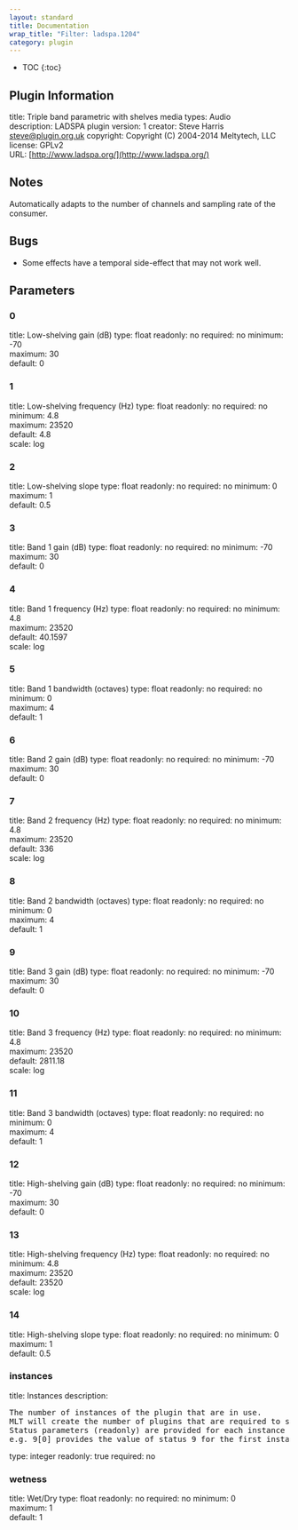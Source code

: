 ```yaml
---
layout: standard
title: Documentation
wrap_title: "Filter: ladspa.1204"
category: plugin
---
```

* TOC
{:toc}

## Plugin Information

title: Triple band parametric with shelves
media types:
Audio  
description: LADSPA plugin
version: 1
creator: Steve Harris <steve@plugin.org.uk>
copyright: Copyright (C) 2004-2014 Meltytech, LLC  
license: GPLv2  
URL: [http://www.ladspa.org/](http://www.ladspa.org/)  

## Notes

Automatically adapts to the number of channels and sampling rate of the consumer.

## Bugs

* Some effects have a temporal side-effect that may not work well.


## Parameters

### 0

title: Low-shelving gain (dB)  type: float
readonly: no
required: no
minimum: -70  
maximum: 30  
default: 0  

### 1

title: Low-shelving frequency (Hz)  type: float
readonly: no
required: no
minimum: 4.8  
maximum: 23520  
default: 4.8  
scale: log  

### 2

title: Low-shelving slope  type: float
readonly: no
required: no
minimum: 0  
maximum: 1  
default: 0.5  

### 3

title: Band 1 gain (dB)  type: float
readonly: no
required: no
minimum: -70  
maximum: 30  
default: 0  

### 4

title: Band 1 frequency (Hz)  type: float
readonly: no
required: no
minimum: 4.8  
maximum: 23520  
default: 40.1597  
scale: log  

### 5

title: Band 1 bandwidth (octaves)  type: float
readonly: no
required: no
minimum: 0  
maximum: 4  
default: 1  

### 6

title: Band 2 gain (dB)  type: float
readonly: no
required: no
minimum: -70  
maximum: 30  
default: 0  

### 7

title: Band 2 frequency (Hz)  type: float
readonly: no
required: no
minimum: 4.8  
maximum: 23520  
default: 336  
scale: log  

### 8

title: Band 2 bandwidth (octaves)  type: float
readonly: no
required: no
minimum: 0  
maximum: 4  
default: 1  

### 9

title: Band 3 gain (dB)  type: float
readonly: no
required: no
minimum: -70  
maximum: 30  
default: 0  

### 10

title: Band 3 frequency (Hz)  type: float
readonly: no
required: no
minimum: 4.8  
maximum: 23520  
default: 2811.18  
scale: log  

### 11

title: Band 3 bandwidth (octaves)  type: float
readonly: no
required: no
minimum: 0  
maximum: 4  
default: 1  

### 12

title: High-shelving gain (dB)  type: float
readonly: no
required: no
minimum: -70  
maximum: 30  
default: 0  

### 13

title: High-shelving frequency (Hz)  type: float
readonly: no
required: no
minimum: 4.8  
maximum: 23520  
default: 23520  
scale: log  

### 14

title: High-shelving slope  type: float
readonly: no
required: no
minimum: 0  
maximum: 1  
default: 0.5  

### instances

title: Instances  description:
<pre>
The number of instances of the plugin that are in use.
MLT will create the number of plugins that are required to support the number of audio channels.
Status parameters (readonly) are provided for each instance and are accessed by specifying the instance number after the identifier (starting at zero).
e.g. 9[0] provides the value of status 9 for the first instance.
</pre>
type: integer
readonly: true
required: no

### wetness

title: Wet/Dry  type: float
readonly: no
required: no
minimum: 0  
maximum: 1  
default: 1  

